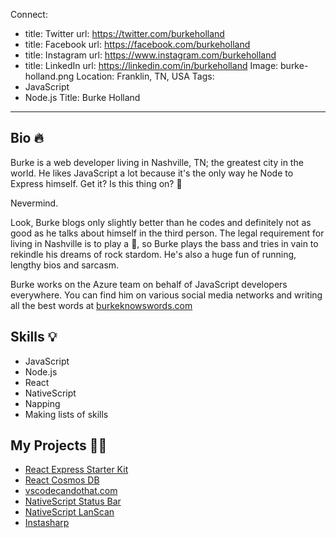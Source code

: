 Connect:
  - title: Twitter
    url: https://twitter.com/burkeholland
  - title: Facebook
    url: https://facebook.com/burkeholland
  - title: Instagram
    url: https://www.instagram.com/burkeholland
  - title: LinkedIn
    url: https://linkedin.com/in/burkeholland
Image: burke-holland.png
Location: Franklin, TN, USA
Tags:
  - JavaScript
  - Node.js
Title: Burke Holland
---
## Bio 🔥
Burke is a web developer living in Nashville, TN; the greatest city in the world. He likes JavaScript a lot because it's the only way he Node to Express himself. Get it? Is this thing on? 🎤

Nevermind.

Look, Burke blogs only slightly better than he codes and definitely not as good as he talks about himself in the third person. The legal requirement for living in Nashville is to play a 🎸, so Burke plays the bass and tries in vain to rekindle his dreams of rock stardom. He's also a huge fun of running, lengthy bios and sarcasm.

Burke works on the Azure team on behalf of JavaScript developers everywhere. You can find him on various social media networks and writing all the best words at <a href="https://www.burkeknowswords.com">burkeknowswords.com</a>

## Skills 💡
* JavaScript
* Node.js
* React
* NativeScript
* Napping
* Making lists of skills

## My Projects 👩‍💻
* [React Express Starter Kit](http://bitly.com/express-react-starter)
* [React Cosmos DB](http://reactcosmosdb.com)
* [vscodecandothat.com](http://vscodecandothat.com)
* [NativeScript Status Bar](https://github.com/burkeholland/nativescript-statusbar)
* [NativeScript LanScan](https://github.com/burkeholland/nativescript-lan-scan)
* [Instasharp](https://github.com/instasharp)

